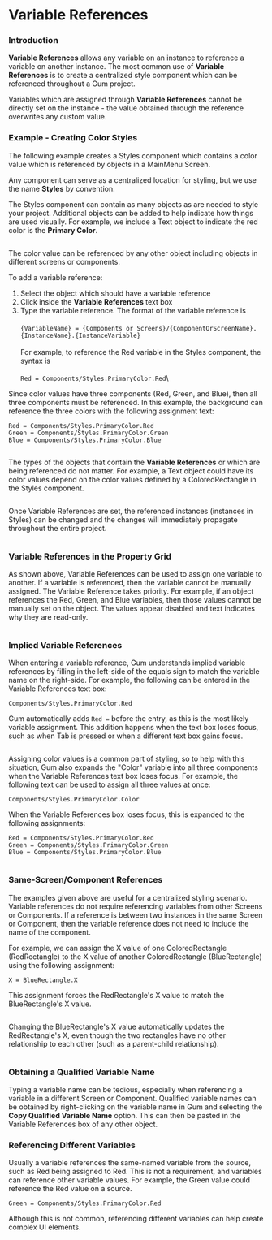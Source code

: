 # Variable References

### Introduction

**Variable References** allows any variable on an instance to reference a variable on another instance. The most common use of **Variable References** is to create a centralized style component which can be referenced throughout a Gum project.

Variables which are assigned through **Variable References** cannot be directly set on the instance - the value obtained through the reference overwrites any custom value.

### Example - Creating Color Styles

The following example creates a Styles component which contains a color value which is referenced by objects in a MainMenu Screen.

Any component can serve as a centralized location for styling, but we use the name **Styles** by convention.

The Styles component can contain as many objects as are needed to style your project. Additional objects can be added to help indicate how things are used visually. For example, we include a Text object to indicate the red color is the **Primary Color**.

<figure><img src="../../.gitbook/assets/image (17).png" alt=""><figcaption></figcaption></figure>

The color value can be referenced by any other object including objects in different screens or components.

To add a variable reference:

1. Select the object which should have a variable reference
2. Click inside the **Variable References** text box
3. Type the variable reference. The format of the variable reference is \
   \
   `{VariableName} = {Components or Screens}/{ComponentOrScreenName}.{InstanceName}.{InstanceVariable}`\
   \
   For example, to reference the Red variable in the Styles component, the syntax is\
   \
   `Red = Components/Styles.PrimaryColor.Red`\


Since color values have three components (Red, Green, and Blue), then all three components must be referenced. In this example, the background can reference the three colors with the following assignment text:

```
Red = Components/Styles.PrimaryColor.Red
Green = Components/Styles.PrimaryColor.Green
Blue = Components/Styles.PrimaryColor.Blue
```

<figure><img src="../../.gitbook/assets/image (18).png" alt=""><figcaption></figcaption></figure>

The types of the objects that contain the **Variable References** or which are being referenced do not matter. For example, a Text object could have its color values depend on the color values defined by a ColoredRectangle in the Styles component.

<figure><img src="../../.gitbook/assets/image (19).png" alt=""><figcaption></figcaption></figure>

Once Variable References are set, the referenced instances (instances in Styles) can be changed and the changes will immediately propagate throughout the entire project.

<figure><img src="../../.gitbook/assets/StyleUpdate.gif" alt=""><figcaption></figcaption></figure>

### Variable References in the Property Grid

As shown above, Variable References can be used to assign one variable to another. If a variable is referenced, then the variable cannot be manually assigned. The Variable Reference takes priority. For example, if an object references the Red, Green, and Blue variables, then those values cannot be manually set on the object. The values appear disabled and text indicates why they are read-only.

<figure><img src="../../.gitbook/assets/image (20).png" alt=""><figcaption></figcaption></figure>

### Implied Variable References

When entering a variable reference, Gum understands implied variable references by filling in the left-side of the equals sign to match the variable name on the right-side. For example, the following can be entered in the Variable References text box:

```
Components/Styles.PrimaryColor.Red
```

Gum automatically adds `Red =` before the entry, as this is the most likely variable assignment. This addition happens when the text box loses focus, such as when Tab is pressed or when a different text box gains focus.

<figure><img src="../../.gitbook/assets/07_08 16 30.gif" alt=""><figcaption></figcaption></figure>

Assigning color values is a common part of styling, so to help with this situation, Gum also expands the "Color" variable into all three components when the Variable References text box loses focus. For example, the following text can be used to assign all three values at once:

```
Components/Styles.PrimaryColor.Color
```

When the Variable References box loses focus, this is expanded to the following assignments:

```
Red = Components/Styles.PrimaryColor.Red
Green = Components/Styles.PrimaryColor.Green
Blue = Components/Styles.PrimaryColor.Blue
```

<figure><img src="../../.gitbook/assets/07_08 19 47.gif" alt=""><figcaption></figcaption></figure>

### Same-Screen/Component References

The examples given above are useful for a centralized styling scenario. Variable references do not require referencing variables from other Screens or Components. If a reference is between two instances in the same Screen or Component, then the variable reference does not need to include the name of the component.&#x20;

For example, we can assign the X value of one ColoredRectangle (RedRectangle) to the X value of another ColoredRectangle (BlueRectangle) using the following assignment:

```
X = BlueRectangle.X
```

This assignment forces the RedRectangle's X value to match the BlueRectangle's X value.

<figure><img src="../../.gitbook/assets/image (21).png" alt=""><figcaption></figcaption></figure>

Changing the BlueRectangle's X value automatically updates the RedRectangle's X, even though the two rectangles have no other relationship to each other (such as a parent-child relationship).

<figure><img src="../../.gitbook/assets/07_08 29 59.gif" alt=""><figcaption></figcaption></figure>

### Obtaining a Qualified Variable Name

Typing a variable name can be tedious, especially when referencing a variable in a different Screen or Component. Qualified variable names can be obtained by right-clicking on the variable name in Gum and selecting the **Copy Qualified Variable Name** option. This can then be pasted in the Variable References box of any other object.



### Referencing Different Variables

Usually a variable references the same-named variable from the source, such as Red being assigned to Red. This is not a requirement, and variables can reference other variable values. For example, the Green value could reference the Red value on a source.

```
Green = Components/Styles.PrimaryColor.Red
```

Although this is not common, referencing different variables can help create complex UI elements.

###

